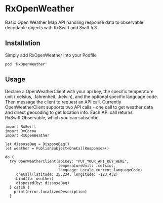 # RxOpenWeather
Basic Open Weather Map API handling response data to observable decodable objects with RxSwift and Swift 5.3

## Installation
Simply add RxOpenWeather into your Podfile
```
pod 'RxOpenWeather'
```

## Usage
Declare a OpenWeatherClient with your api key, the specific temperature unit (.celsius, .fahrenheit, .kelvin), and the optional specific language code. Then message the client to request an API call. Currently OpenWeatherClient supports two API calls - one call to get weather data and direct geocoding to get location info. Each API call returns RxSwift.Observable<Decodable>, which you can subscribe.
  
```
import RxSwift
import RxCocoa
import RxOpenWeather

let disposeBag = DisposeBag()
let weather = PublishSubject<OneCallResponse>()

do {
  try OpenWeatherClient(apiKey: "PUT_YOUR_API_KEY_HERE",
                        temperatureUnit: .celsius,
                        language: Locale.current.languageCode)
    .oneCall(latitude: 25.234, longitude: -123.432)
    .bind(to: weather)
    .disposed(by: disposeBag)
  } catch {
    print(error.localizedDescription)
  }
```
